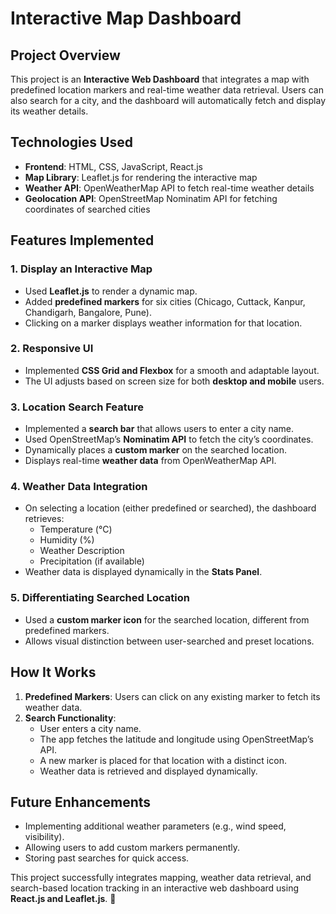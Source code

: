 # Interactive Map Dashboard

## Project Overview
This project is an **Interactive Web Dashboard** that integrates a map with predefined location markers and real-time weather data retrieval. Users can also search for a city, and the dashboard will automatically fetch and display its weather details.

## Technologies Used
- **Frontend**: HTML, CSS, JavaScript, React.js
- **Map Library**: Leaflet.js for rendering the interactive map
- **Weather API**: OpenWeatherMap API to fetch real-time weather details
- **Geolocation API**: OpenStreetMap Nominatim API for fetching coordinates of searched cities

## Features Implemented
### 1. Display an Interactive Map
- Used **Leaflet.js** to render a dynamic map.
- Added **predefined markers** for six cities (Chicago, Cuttack, Kanpur, Chandigarh, Bangalore, Pune).
- Clicking on a marker displays weather information for that location.

### 2. Responsive UI
- Implemented **CSS Grid and Flexbox** for a smooth and adaptable layout.
- The UI adjusts based on screen size for both **desktop and mobile** users.

### 3. Location Search Feature
- Implemented a **search bar** that allows users to enter a city name.
- Used OpenStreetMap’s **Nominatim API** to fetch the city’s coordinates.
- Dynamically places a **custom marker** on the searched location.
- Displays real-time **weather data** from OpenWeatherMap API.

### 4. Weather Data Integration
- On selecting a location (either predefined or searched), the dashboard retrieves:
  - Temperature (°C)
  - Humidity (%)
  - Weather Description
  - Precipitation (if available)
- Weather data is displayed dynamically in the **Stats Panel**.

### 5. Differentiating Searched Location
- Used a **custom marker icon** for the searched location, different from predefined markers.
- Allows visual distinction between user-searched and preset locations.

## How It Works
1. **Predefined Markers**: Users can click on any existing marker to fetch its weather data.
2. **Search Functionality**:
   - User enters a city name.
   - The app fetches the latitude and longitude using OpenStreetMap’s API.
   - A new marker is placed for that location with a distinct icon.
   - Weather data is retrieved and displayed dynamically.

## Future Enhancements
- Implementing additional weather parameters (e.g., wind speed, visibility).
- Allowing users to add custom markers permanently.
- Storing past searches for quick access.

This project successfully integrates mapping, weather data retrieval, and search-based location tracking in an interactive web dashboard using **React.js and Leaflet.js**. 🚀

